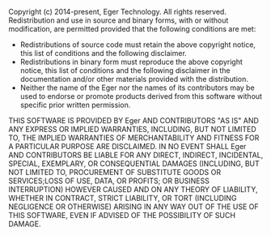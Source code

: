 Copyright (c) 2014-present, Eger Technology.
All rights reserved.
Redistribution and use in source and binary forms, with or without
modification, are permitted provided that the following conditions are met:

 * Redistributions of source code must retain the above copyright
   notice, this list of conditions and the following disclaimer.
 * Redistributions in binary form must reproduce the above copyright
   notice, this list of conditions and the following disclaimer in the
   documentation and/or other materials provided with the distribution.
 * Neither the name of the Eger nor the
   names of its contributors may be used to endorse or promote products
   derived from this software without specific prior written permission.

THIS SOFTWARE IS PROVIDED BY Eger AND CONTRIBUTORS "AS IS" AND ANY EXPRESS
OR IMPLIED WARRANTIES, INCLUDING, BUT NOT LIMITED TO, THE IMPLIED WARRANTIES
OF MERCHANTABILITY AND FITNESS FOR A PARTICULAR PURPOSE ARE DISCLAIMED.
IN NO EVENT SHALL Eger AND CONTRIBUTORS BE LIABLE FOR ANY DIRECT, INDIRECT,
INCIDENTAL, SPECIAL, EXEMPLARY, OR CONSEQUENTIAL DAMAGES (INCLUDING, BUT NOT
LIMITED TO, PROCUREMENT OF SUBSTITUTE GOODS OR SERVICES;LOSS OF USE, DATA,
OR PROFITS; OR BUSINESS INTERRUPTION) HOWEVER CAUSED AND ON ANY THEORY OF
LIABILITY, WHETHER IN CONTRACT, STRICT LIABILITY, OR TORT (INCLUDING
NEGLIGENCE OR OTHERWISE) ARISING IN ANY WAY OUT OF THE USE OF THIS SOFTWARE,
EVEN IF ADVISED OF THE POSSIBILITY OF SUCH DAMAGE.